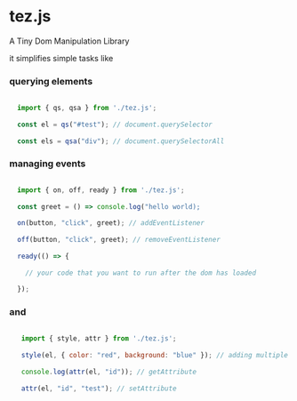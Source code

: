 # tez.js
A Tiny Dom Manipulation Library

it simplifies simple tasks like

### querying elements

```javascript
  
  import { qs, qsa } from './tez.js';
  
  const el = qs("#test"); // document.querySelector
  
  const els = qsa("div"); // document.querySelectorAll

```

### managing events

```javascript 

  import { on, off, ready } from './tez.js';
  
  const greet = () => console.log("hello world);
  
  on(button, "click", greet); // addEventListener
  
  off(button, "click", greet); // removeEventListener
  
  ready(() => {
  
    // your code that you want to run after the dom has loaded
  
  });

```
### and

```javascript
  
   import { style, attr } from './tez.js';
   
   style(el, { color: "red", background: "blue" }); // adding multiple styles to an element
   
   console.log(attr(el, "id")); // getAttribute
   
   attr(el, "id", "test"); // setAttribute
  
```
